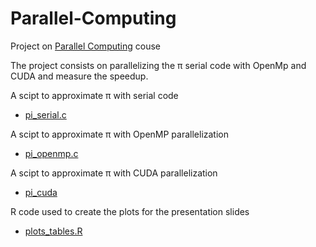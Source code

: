 # Parallel-Computing


Project on [Parallel Computing](https://lnu.se/en/course/parallel-computing-4dv657/vaxjo-exchange-part-time-spring/) couse 

The project consists on parallelizing the π serial code with OpenMp and CUDA and measure the speedup.






A scipt to approximate π with serial code 

* [pi_serial.c](https://github.com/quartermaine/Parallel-Computing/blob/main/Code/pi_serial.c)



A scipt to approximate π with OpenMP parallelization  

* [pi_openmp.c](https://github.com/quartermaine/Parallel-Computing/blob/main/Code/pi_openmp.c)



A scipt to approximate π with CUDA parallelization 

* [pi_cuda](https://github.com/quartermaine/Parallel-Computing/blob/main/Code/pi_cuda.cu)



R code used to create the plots for the presentation slides

* [plots_tables.R](https://github.com/quartermaine/Parallel-Computing/blob/main/plots_tables.R)




